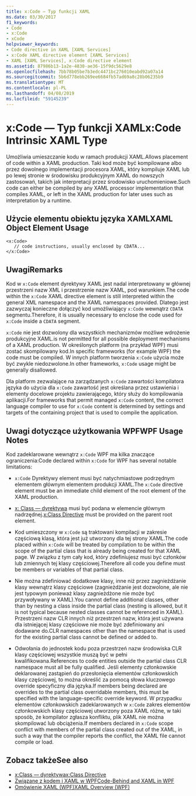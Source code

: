 ```yaml
---
title: x:Code — Typ funkcji XAML
ms.date: 03/30/2017
f1_keywords:
- Code
- x:Code
- xCode
helpviewer_keywords:
- Code directive in XAML [XAML Services]
- x:Code XAML directive element [XAML Services]
- XAML [XAML Services], x:Code directive element
ms.assetid: 87986b13-1a2e-4830-ae36-15f9dc5629e8
ms.openlocfilehash: 7bb78b05be7b3edc4471bc276010eabd92a07a14
ms.sourcegitcommit: 5b6d778ebb269ee6684fb57ad69a8c28b06235b9
ms.translationtype: MT
ms.contentlocale: pl-PL
ms.lasthandoff: 04/08/2019
ms.locfileid: "59145239"
---
```

# <a name="xcode-intrinsic-xaml-type"></a><span data-ttu-id="e9f57-102">x:Code — Typ funkcji XAML</span><span class="sxs-lookup"><span data-stu-id="e9f57-102">x:Code Intrinsic XAML Type</span></span>
<span data-ttu-id="e9f57-103">Umożliwia umieszczanie kodu w ramach produkcji XAML.</span><span class="sxs-lookup"><span data-stu-id="e9f57-103">Allows placement of code within a XAML production.</span></span> <span data-ttu-id="e9f57-104">Taki kod może być kompilowane albo przez dowolnego implementacji procesora XAML, który kompiluje XAML lub po lewej stronie w środowisku produkcyjnym XAML do nowszych zastosowań, takich jak interpretacji przez środowisko uruchomieniowe.</span><span class="sxs-lookup"><span data-stu-id="e9f57-104">Such code can either be compiled by any XAML processor implementation that compiles XAML, or left in the XAML production for later uses such as interpretation by a runtime.</span></span>  
  
## <a name="xaml-object-element-usage"></a><span data-ttu-id="e9f57-105">Użycie elementu obiektu języka XAML</span><span class="sxs-lookup"><span data-stu-id="e9f57-105">XAML Object Element Usage</span></span>  
  
```  
<x:Code>  
   // code instructions, usually enclosed by CDATA...  
</x:Code>  
```  
  
## <a name="remarks"></a><span data-ttu-id="e9f57-106">Uwagi</span><span class="sxs-lookup"><span data-stu-id="e9f57-106">Remarks</span></span>  
 <span data-ttu-id="e9f57-107">Kod w `x:Code` element dyrektywy XAML jest nadal interpretowany w głównej przestrzeni nazw XML i przestrzenie nazw XAML, pod warunkiem.</span><span class="sxs-lookup"><span data-stu-id="e9f57-107">The code within the `x:Code` XAML directive element is still interpreted within the general XML namespace and the XAML namespaces provided.</span></span> <span data-ttu-id="e9f57-108">Dlatego jest zazwyczaj konieczne dołączyć kod umożliwiający `x:Code` wewnątrz `CDATA` segmentu.</span><span class="sxs-lookup"><span data-stu-id="e9f57-108">Therefore, it is usually necessary to enclose the code used for `x:Code` inside a `CDATA` segment.</span></span>  
  
 `x:Code` <span data-ttu-id="e9f57-109">nie jest dozwolony dla wszystkich mechanizmów możliwe wdrożenie produkcyjne XAML.</span><span class="sxs-lookup"><span data-stu-id="e9f57-109">is not permitted for all possible deployment mechanisms of a XAML production.</span></span> <span data-ttu-id="e9f57-110">W określonych platform (na przykład WPF) musi zostać skompilowany kod.</span><span class="sxs-lookup"><span data-stu-id="e9f57-110">In specific frameworks (for example WPF) the code must be compiled.</span></span> <span data-ttu-id="e9f57-111">W innych platform tworzenia `x:Code` użycia może być zwykle niedozwolone.</span><span class="sxs-lookup"><span data-stu-id="e9f57-111">In other frameworks, `x:Code` usage might be generally disallowed.</span></span>  
  
 <span data-ttu-id="e9f57-112">Dla platform zezwalające na zarządzanych `x:Code` zawartości kompilatora języka do użycia dla `x:Code` zawartość jest określana przez ustawienia i elementy docelowe projektu zawierającego, który służy do kompilowania aplikacji.</span><span class="sxs-lookup"><span data-stu-id="e9f57-112">For frameworks that permit managed `x:Code` content, the correct language compiler to use for `x:Code` content is determined by settings and targets of the containing project that is used to compile the application.</span></span>  
  
## <a name="wpf-usage-notes"></a><span data-ttu-id="e9f57-113">Uwagi dotyczące użytkowania WPF</span><span class="sxs-lookup"><span data-stu-id="e9f57-113">WPF Usage Notes</span></span>  
 <span data-ttu-id="e9f57-114">Kod zadeklarowane wewnątrz `x:Code` WPF ma kilka znaczące ograniczenia:</span><span class="sxs-lookup"><span data-stu-id="e9f57-114">Code declared within `x:Code` for WPF has several notable limitations:</span></span>  
  
-   <span data-ttu-id="e9f57-115">`x:Code` Dyrektywy element musi być natychmiastowe podrzędnym elementem głównym elementem produkcji XAML.</span><span class="sxs-lookup"><span data-stu-id="e9f57-115">The `x:Code` directive element must be an immediate child element of the root element of the XAML production.</span></span>  
  
-   <span data-ttu-id="e9f57-116">[x: Class — dyrektywa](x-class-directive.md) musi być podana w elemencie głównym nadrzędnej.</span><span class="sxs-lookup"><span data-stu-id="e9f57-116">[x:Class Directive](x-class-directive.md) must be provided on the parent root element.</span></span>  
  
-   <span data-ttu-id="e9f57-117">Kod umieszczony w `x:Code` są traktowani kompilacji w zakresie częściową klasą, która jest już utworzony dla tej strony XAML.</span><span class="sxs-lookup"><span data-stu-id="e9f57-117">The code placed within `x:Code` will be treated by compilation to be within the scope of the partial class that is already being created for that XAML page.</span></span> <span data-ttu-id="e9f57-118">W związku z tym cały kod, który zdefiniujesz musi być członków lub zmiennych tej klasy częściowej.</span><span class="sxs-lookup"><span data-stu-id="e9f57-118">Therefore all code you define must be members or variables of that partial class.</span></span>  
  
-   <span data-ttu-id="e9f57-119">Nie można zdefiniować dodatkowe klasy, inne niż przez zagnieżdżanie klasy wewnątrz klasy częściowe (zagnieżdżanie jest dozwolone, ale nie jest typowym ponieważ klasy zagnieżdżone nie może być przywoływany w XAML).</span><span class="sxs-lookup"><span data-stu-id="e9f57-119">You cannot define additional classes, other than by nesting a class inside the partial class (nesting is allowed, but it is not typical because nested classes cannot be referenced in XAML).</span></span> <span data-ttu-id="e9f57-120">Przestrzeni nazw CLR innych niż przestrzeń nazw, która jest używana dla istniejącej klasy częściowe nie może być zdefiniowany ani dodawane do.</span><span class="sxs-lookup"><span data-stu-id="e9f57-120">CLR namespaces other than the namespace that is used for the existing partial class cannot be defined or added to.</span></span>  
  
-   <span data-ttu-id="e9f57-121">Odwołania do jednostek kodu poza przestrzeń nazw środowiska CLR klasy częściowej wszystkie muszą być w pełni kwalifikowana.</span><span class="sxs-lookup"><span data-stu-id="e9f57-121">References to code entities outside the partial class CLR namespace must all be fully qualified.</span></span> <span data-ttu-id="e9f57-122">Jeśli elementy członkowskie deklarowanej zastąpień do przesłonięcia elementów członkowskich klasy częściowej, to można określić za pomocą słowa kluczowego override specyficzny dla języka.</span><span class="sxs-lookup"><span data-stu-id="e9f57-122">If members being declared are overrides to the partial class overridable members, this must be specified with the language-specific override keyword.</span></span> <span data-ttu-id="e9f57-123">W przypadku elementów członkowskich zadeklarowanych w `x:Code` zakres elementów członkowskich klasy częściowej utworzony poza XAML różne, w taki sposób, że kompilator zgłasza konfliktu, plik XAML nie można skompilować lub obciążenia.</span><span class="sxs-lookup"><span data-stu-id="e9f57-123">If members declared in `x:Code` scope conflict with members of the partial class created out of the XAML, in such a way that the compiler reports the conflict, the XAML file cannot compile or load.</span></span>  
  
## <a name="see-also"></a><span data-ttu-id="e9f57-124">Zobacz także</span><span class="sxs-lookup"><span data-stu-id="e9f57-124">See also</span></span>

- [<span data-ttu-id="e9f57-125">x:Class — dyrektywa</span><span class="sxs-lookup"><span data-stu-id="e9f57-125">x:Class Directive</span></span>](x-class-directive.md)
- [<span data-ttu-id="e9f57-126">Związane z kodem i XAML w WPF</span><span class="sxs-lookup"><span data-stu-id="e9f57-126">Code-Behind and XAML in WPF</span></span>](../wpf/advanced/code-behind-and-xaml-in-wpf.md)
- [<span data-ttu-id="e9f57-127">Omówienie XAML (WPF)</span><span class="sxs-lookup"><span data-stu-id="e9f57-127">XAML Overview (WPF)</span></span>](../wpf/advanced/xaml-overview-wpf.md)
